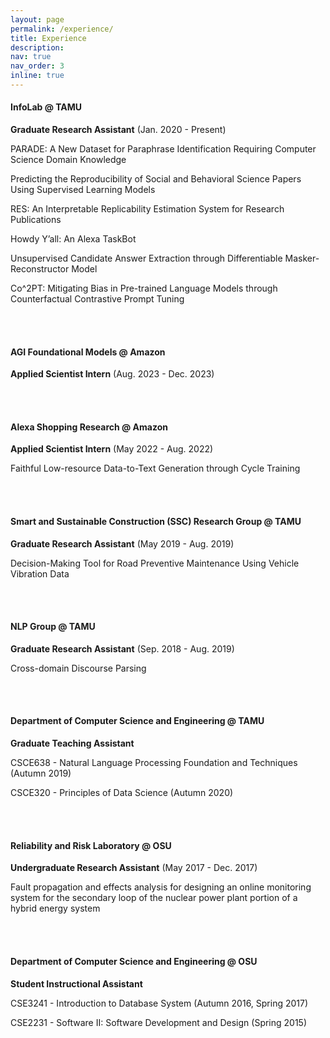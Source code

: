 ```yaml
---
layout: page
permalink: /experience/
title: Experience
description: 
nav: true
nav_order: 3
inline: true
---
```


<h4>InfoLab @ TAMU</h4>

<b>Graduate Research Assistant</b> (Jan. 2020 - Present)

PARADE: A New Dataset for Paraphrase Identification Requiring Computer Science Domain Knowledge

Predicting the Reproducibility of Social and Behavioral Science Papers Using Supervised Learning Models

RES: An Interpretable Replicability Estimation System for Research Publications

Howdy Y’all: An Alexa TaskBot

Unsupervised Candidate Answer Extraction through Differentiable Masker-Reconstructor Model

Co^2PT: Mitigating Bias in Pre-trained Language Models through Counterfactual Contrastive Prompt Tuning


<br />
<br />

<h4>AGI Foundational Models @ Amazon</h4>

<b>Applied Scientist Intern</b> (Aug. 2023 - Dec. 2023)



<br />
<br />

<h4>Alexa Shopping Research @ Amazon</h4>

<b>Applied Scientist Intern</b> (May 2022 - Aug. 2022)

Faithful Low-resource Data-to-Text Generation through Cycle Training

<br />
<br />

<h4>Smart and Sustainable Construction (SSC) Research Group @ TAMU</h4>

<b>Graduate Research Assistant</b> (May 2019 - Aug. 2019)

Decision-Making Tool for Road Preventive Maintenance Using Vehicle Vibration Data

<br />
<br />

<h4>NLP Group @ TAMU</h4>

<b>Graduate Research Assistant</b> (Sep. 2018 - Aug. 2019)

Cross-domain Discourse Parsing

<br />
<br />

<h4>Department of Computer Science and Engineering @ TAMU</h4>

<b>Graduate Teaching Assistant</b>

CSCE638 - Natural Language Processing Foundation and Techniques (Autumn 2019) 

CSCE320 - Principles of Data Science (Autumn 2020) 

<br />
<br />

<h4>Reliability and Risk Laboratory @ OSU </h4>

<b>Undergraduate Research Assistant</b> (May 2017 - Dec. 2017)

Fault propagation and effects analysis for designing an online monitoring system for the secondary loop of the nuclear power plant portion of a hybrid energy system

<br />
<br />

<h4>Department of Computer Science and Engineering @ OSU</h4> 

<b>Student Instructional Assistant</b>

CSE3241 - Introduction to Database System (Autumn 2016, Spring 2017) 

CSE2231 - Software II: Software Development and Design (Spring 2015) 
